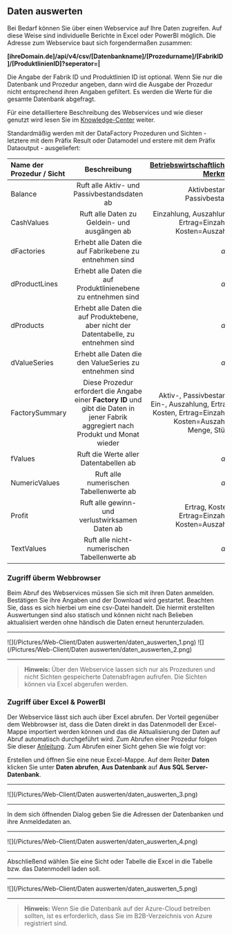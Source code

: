 ## Daten auswerten

Bei Bedarf können Sie über einen Webservice auf Ihre Daten zugreifen. Auf diese Weise sind individuelle Berichte in Excel oder PowerBI möglich. Die Adresse zum Webservice baut sich forgendermaßen zusammen: 

**[ihreDomain.de]/api/v4/csv/[Datenbankname]/[Prozedurname]/[FabrikID]/[ProduktlinienID]?seperator=|**

Die Angabe der Fabrik ID und Produktlinien ID ist optional. Wenn Sie nur die Datenbank und Prozedur angeben, dann wird die Ausgabe der Prozedur nicht entsprechend ihren Angaben gefiltert. Es werden die Werte für die gesamte Datenbank abgefragt.

Für eine detailliertere Beschreibung des Webservices und wie dieser genutzt wird lesen Sie im [Knowledge-Center]( https://github.com/saxess-software/DataFactory-Knowledge-Center/blob/master/4b.%20Integration%20with%20Excel%20Reporting/Create_XLS_Pivottable_from_Webservice_Data.md ) weiter.

Standardmäßig werden mit der DataFactory Prozeduren und Sichten - letztere mit dem Präfix Result oder Datamodel und erstere mit dem Präfix Dataoutput - ausgeliefert:

| Name der Prozedur / Sicht | Beschreibung | [Betriebswirtschaftliches Merkmal](/der-excel-client/templates/template-konfigurieren/effekt-andern.html) |
| :------- | :------: | -------: |
| Balance | Ruft alle Aktiv- und Passivbestandsdaten ab | Aktivbestand, Passivbestand |
| CashValues | Ruft alle Daten zu Geldein- und ausgängen ab | Einzahlung, Auszahlung, Ertrag=Einzahlg, Kosten=Auszahlg |
| dFactories | Erhebt alle Daten die auf Fabrikebene zu entnehmen sind | *alle* |
| dProductLines | Erhebt alle Daten die auf Produktlinienebene zu entnehmen sind | *alle* |
| dProducts | Erhebt alle Daten die auf Produktebene, aber nicht der Datentabelle, zu entnehmen sind | *alle* |
| dValueSeries | Erhebt alle Daten die den ValueSeries zu entnehmen sind | *alle* |
| FactorySummary | Diese Prozedur erfordert die Angabe einer **Factory ID** und gibt die Daten in jener Fabrik aggregiert nach Produkt und Monat wieder | Aktiv-, Passivbestand, Ein-, Auszahlung, Ertrag, Kosten, Ertrag=Einzahlg, Kosten=Auszahlg, Menge, Stück |
| fValues | Ruft die Werte aller Datentabellen ab | *alle* |
| NumericValues | Ruft alle numerischen Tabellenwerte ab | *alle* |
| Profit | Ruft alle gewinn- und verlustwirksamen Daten ab | Ertrag, Kosten, Ertrag=Einzahlg, Kosten=Auszahlg |
| TextValues | Ruft alle nicht-numerischen Tabellenwerte ab | *alle* |

### Zugriff überm Webbrowser

Beim Abruf des Webservices müssen Sie sich mit ihren Daten anmelden. Bestätigen Sie ihre Angaben und der Download wird gestartet. Beachten Sie, dass es sich hierbei um eine csv-Datei handelt. Die hiermit erstellten Auswertungen sind also statisch und können nicht nach Belieben aktualisiert werden ohne händisch die Daten erneut herunterzuladen.

---
![](/Pictures/Web-Client/Daten auswerten/daten_auswerten_1.png)
![](/Pictures/Web-Client/Daten auswerten/daten_auswerten_2.png)

---

>**Hinweis:** Über den Webservice lassen sich nur als Prozeduren und nicht Sichten gespeicherte Datenabfragen aufrufen. Die Sichten können via Excel abgerufen werden.

### Zugriff über Excel & PowerBI

Der Webservice lässt sich auch über Excel abrufen. Der Vorteil gegenüber dem Webbrowser ist, dass die Daten direkt in das Datenmodell der Excel-Mappe importiert werden können und das die Aktualisierung der Daten auf Abruf automatisch durchgeführt wird.
Zum Abrufen einer Prozedur folgen Sie dieser [Anleitung]( https://github.com/saxess-software/DataFactory-Knowledge-Center/blob/master/4b.%20Integration%20with%20Excel%20Reporting/Create_XLS_Pivottable_from_Webservice_Data.md ).
Zum Abrufen einer Sicht gehen Sie wie folgt vor:

Erstellen und öffnen Sie eine neue Excel-Mappe. Auf dem Reiter **Daten** klicken Sie unter **Daten abrufen**, **Aus Datenbank** auf **Aus SQL Server-Datenbank**.

---
![](/Pictures/Web-Client/Daten auswerten/daten_auswerten_3.png)

---

In dem sich öffnenden Dialog geben Sie die Adressen der Datenbanken und ihre Anmeldedaten an.

---
![](/Pictures/Web-Client/Daten auswerten/daten_auswerten_4.png)

---

Abschließend wählen Sie eine Sicht oder Tabelle die Excel in die Tabelle bzw. das Datenmodell laden soll.

---
![](/Pictures/Web-Client/Daten auswerten/daten_auswerten_5.png)

---

>**Hinweis:** Wenn Sie die Datenbank auf der Azure-Cloud betreiben sollten, ist es erforderlich, dass Sie im B2B-Verzeichnis von Azure registriert sind.
